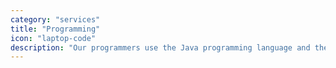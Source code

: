 ```yaml
---
category: "services"
title: "Programming"
icon: "laptop-code"
description: "Our programmers use the Java programming language and the WPI Library to write programs to control the robot. We also make use of vision processing and machine learning tools."
---
```

